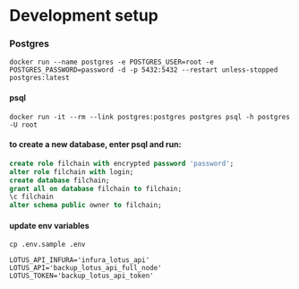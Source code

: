 # Development setup

### Postgres
```shell
docker run --name postgres -e POSTGRES_USER=root -e POSTGRES_PASSWORD=password -d -p 5432:5432 --restart unless-stopped postgres:latest
```

#### psql
```shell
docker run -it --rm --link postgres:postgres postgres psql -h postgres -U root
```

#### to create a new database, enter psql and run:
```sql
create role filchain with encrypted password 'password';
alter role filchain with login;
create database filchain;
grant all on database filchain to filchain;
\c filchain
alter schema public owner to filchain;
```

#### update env variables
```shell
cp .env.sample .env
```

```shell
LOTUS_API_INFURA='infura_lotus_api'
LOTUS_API='backup_lotus_api_full_node'
LOTUS_TOKEN='backup_lotus_api_token'
```

